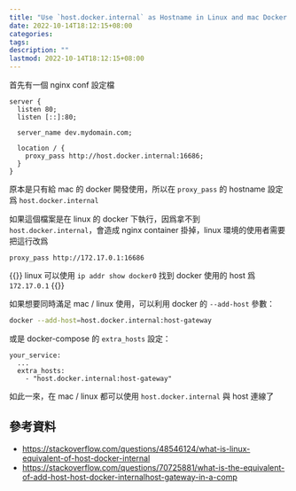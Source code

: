```yaml
---
title: "Use `host.docker.internal` as Hostname in Linux and mac Docker Container"
date: 2022-10-14T18:12:15+08:00
categories:
tags:
description: ""
lastmod: 2022-10-14T18:12:15+08:00
---
```


首先有一個 nginx conf 設定檔

```nginx
server {
  listen 80;
  listen [::]:80;

  server_name dev.mydomain.com;

  location / {
    proxy_pass http://host.docker.internal:16686;
  }
}
```

原本是只有給 mac 的 docker 開發使用，所以在 `proxy_pass` 的 hostname 設定爲 `host.docker.internal`

如果這個檔案是在 linux 的 docker 下執行，因爲拿不到 `host.docker.internal`，會造成 nginx container 掛掉，linux 環境的使用者需要把這行改爲

```nginx
proxy_pass http://172.17.0.1:16686
```

{{<note>}}
linux 可以使用 `ip addr show docker0` 找到 docker 使用的 host 爲 `172.17.0.1`
{{</note>}}


如果想要同時滿足 mac / linux 使用，可以利用 docker 的 `--add-host` 參數：

```sh
docker --add-host=host.docker.internal:host-gateway
```

或是 docker-compose 的 `extra_hosts` 設定：

```docker
your_service:
  ...
  extra_hosts:
    - "host.docker.internal:host-gateway"
```

如此一來，在 mac / linux 都可以使用 `host.docker.internal` 與 host 連線了


## 參考資料

- https://stackoverflow.com/questions/48546124/what-is-linux-equivalent-of-host-docker-internal
- https://stackoverflow.com/questions/70725881/what-is-the-equivalent-of-add-host-host-docker-internalhost-gateway-in-a-comp
